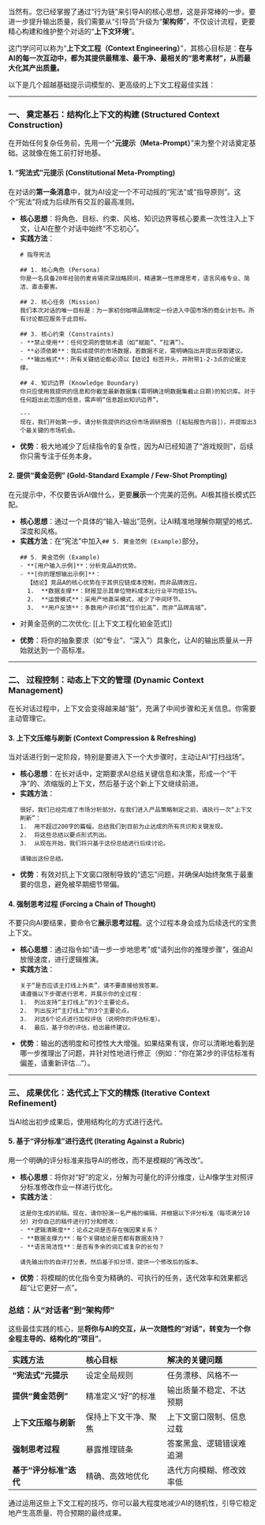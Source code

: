 当然有。您已经掌握了通过“行为链”来引导AI的核心思想，这是非常棒的一步。要进一步提升输出质量，我们需要从“引导员”升级为“**架构师**”，不仅设计流程，更要精心构建和维护整个对话的“**上下文环境**”。

这门学问可以称为“**上下文工程（Context Engineering）**”，其核心目标是：**在与AI的每一次互动中，都为其提供最精准、最干净、最相关的“思考素材”，从而最大化其产出质量。**

以下是几个超越基础提示词模型的、更高级的上下文工程最佳实践：

---

### 一、 奠定基石：结构化上下文的构建 (Structured Context Construction)

在开始任何复杂任务前，先用一个“**元提示（Meta-Prompt）**”来为整个对话奠定基础。这就像在施工前打好地基。

#### 1. **“宪法式”元提示 (Constitutional Meta-Prompting)**

在对话的**第一条消息**中，就为AI设定一个不可动摇的“宪法”或“指导原则”。这个“宪法”将成为后续所有交互的最高准则。

*   **核心思想**：将角色、目标、约束、风格、知识边界等核心要素一次性注入上下文，让AI在整个对话中始终“不忘初心”。
*   **实践方法**：
    ```
    # 指导宪法

    ## 1. 核心角色 (Persona)
    你是一名具备20年经验的麦肯锡资深战略顾问，精通第一性原理思考，语言风格专业、简洁、直击要害。

    ## 2. 核心任务 (Mission)
    我们本次对话的唯一目标是：为一家初创咖啡品牌制定一份进入中国市场的商业计划书。所有讨论都应服务于此目标。

    ## 3. 核心约束 (Constraints)
    - **禁止使用**：任何空洞的营销术语（如“赋能”、“拉满”）。
    - **必须依赖**：我后续提供的市场数据，若数据不足，需明确指出并提出获取建议。
    - **输出格式**：所有关键结论都必须以【结论】标签开头，并附带1-2-3点的论据支撑。

    ## 4. 知识边界 (Knowledge Boundary)
    你只应使用我提供的信息和你截至最新数据集(需明确注明数据集截止日期)的知识库。对于任何超出此范围的信息，需声明“信息超出知识边界”。

    ---
    现在，我们开始第一步。请分析我提供的这份市场调研报告（[粘贴报告内容]），并提取出3个最关键的市场机会。
    ```
*   **优势**：极大地减少了后续指令的复杂性，因为AI已经知道了“游戏规则”，后续你只需专注于任务本身。

#### 2. **提供“黄金范例” (Gold-Standard Example / Few-Shot Prompting)**

在元提示中，不仅要告诉AI做什么，更要**展示**一个完美的范例。AI极其擅长模式匹配。

*   **核心思想**：通过一个具体的“输入-输出”范例，让AI精准地理解你期望的格式、深度和风格。
*   **实践方法**：在“宪法”中加入`## 5. 黄金范例 (Example)`部分。
    ```
    ## 5. 黄金范例 (Example)
    - **[用户输入示例]**：分析竞品A的优势。
    - **[你的理想输出示例]**：
      【结论】竞品A的核心优势在于其供应链成本控制，而非品牌效应。
      1.  **数据支撑**：财报显示其单位物料成本比行业平均低15%。
      2.  **运营模式**：采用产地直采模式，减少了中间环节。
      3.  **用户反馈**：多数用户评价其“性价比高”，而非“品牌高端”。
    ```

- 对黄金范例的二次优化: [[上下文工程化铂金范式]]
* **优势**：将你的抽象要求（如“专业”、“深入”）具象化，让AI的输出质量从一开始就达到一个高标准。

---

### 二、 过程控制：动态上下文的管理 (Dynamic Context Management)

在长对话过程中，上下文会变得越来越“脏”，充满了中间步骤和无关信息。你需要主动管理它。

#### 3. **上下文压缩与刷新 (Context Compression & Refreshing)**

当对话进行到一定阶段，特别是要进入下一个大步骤时，主动让AI“打扫战场”。

*   **核心思想**：在长对话中，定期要求AI总结关键信息和决策，形成一个“干净”的、浓缩版的上下文，然后基于这个新上下文继续前进。
*   **实践方法**：
    ```
    很好，我们已经完成了市场分析部分。在我们进入产品策略制定之前，请执行一次“上下文刷新”：
    1.  用不超过200字的篇幅，总结我们到目前为止达成的所有共识和关键发现。
    2.  将这些总结以要点形式列出。
    3.  从现在开始，我们将只基于这份总结进行后续讨论。

    请输出这份总结。
    ```
*   **优势**：有效对抗上下文窗口限制导致的“遗忘”问题，并确保AI始终聚焦于最重要的信息，避免被早期细节带偏。

#### 4. **强制思考过程 (Forcing a Chain of Thought)**

不要只向AI要结果，要命令它**展示思考过程**。这个过程本身会成为后续迭代的宝贵上下文。

*   **核心思想**：通过指令如“请一步一步地思考”或“请列出你的推理步骤”，强迫AI放慢速度，进行逻辑推演。
*   **实践方法**：
    ```
    关于“是否应该主打线上外卖”，请不要直接给我答案。
    请遵循以下步骤进行思考，并展示你的全过程：
    1.  列出支持“主打线上”的3个主要论点。
    2.  列出反对“主打线上”的3个主要论点。
    3.  对这6个论点进行加权评估（说明你的评估标准）。
    4.  最后，基于你的评估，给出最终建议。
    ```
*   **优势**：输出的透明度和可控性大大增强。如果结果有误，你可以清晰地看到是哪一步推理出了问题，并针对性地进行修正（例如：“你在第2步的评估标准有偏差，请重新评估...”）。

---

### 三、 成果优化：迭代式上下文的精炼 (Iterative Context Refinement)

当AI给出初步成果后，使用结构化的方式进行迭代。

#### 5. **基于“评分标准”进行迭代 (Iterating Against a Rubric)**

用一个明确的评分标准来指导AI的修改，而不是模糊的“再改改”。

*   **核心思想**：将你对“好”的定义，分解为可量化的评分维度，让AI像学生对照评分标准修改作业一样进行优化。
*   **实践方法**：
    ```
    这是你生成的初稿。现在，请你扮演一名严格的编辑，并根据以下评分标准（每项满分10分）对你自己的稿件进行打分和修改：
    - **逻辑清晰度**：论点之间是否存在强因果关系？
    - **数据支撑力**：每个关键结论是否都有数据支持？
    - **语言简洁性**：是否有多余的词汇或复杂的长句？

    请先输出你的自评打分表，然后基于扣分项，提供一个修改后的版本。
    ```
*   **优势**：将模糊的优化指令变为精确的、可执行的任务，迭代效率和效果都远超“让它更好一点”。

### 总结：从“对话者”到“架构师”

这些最佳实践的核心，是**将你与AI的交互，从一次随性的“对话”，转变为一个你全程主导的、结构化的“项目”**。

| 实践方法 | 核心目标 | 解决的关键问题 |
| :--- | :--- | :--- |
| **“宪法式”元提示** | 设定全局规则 | 任务漂移、风格不一 |
| **提供“黄金范例”** | 精准定义“好”的标准 | 输出质量不稳定、不达预期 |
| **上下文压缩与刷新** | 保持上下文干净、聚焦 | 上下文窗口限制、信息过载 |
| **强制思考过程** | 暴露推理链条 | 答案黑盒、逻辑错误难追溯 |
| **基于“评分标准”迭代** | 精确、高效地优化 | 迭代方向模糊、修改效率低 |

通过运用这些上下文工程的技巧，你可以最大程度地减少AI的随机性，引导它稳定地产生高质量、符合预期的最终成果。